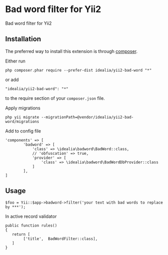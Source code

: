 Bad word filter for Yii2
========================
Bad word filter for Yii2

Installation
------------

The preferred way to install this extension is through [composer](http://getcomposer.org/download/).

Either run

```
php composer.phar require --prefer-dist idealia/yii2-bad-word "*"
```

or add

```
"idealia/yii2-bad-word": "*"
```

to the require section of your `composer.json` file.

Apply migrations

```
php yii migrate --migrationPath=@vendor/idealia/yii2-bad-word/migrations
```

Add to config file
```
'components' => [
        'badword' => [
            'class' => \idealia\badword\BadWord::class,
            // 'obfuscation' => true,
            'provider' => [
                'class' => \idealia\badword\BadWordDbProvider::class
            ]
        ],
]
```

Usage
-----

```
$foo = Yii::$app->badword->filter('your text with bad words to replace by ***');
```

In active record validator
```
public function rules()
{
   return [
        ['title',  BadWordFilter::class],
   ]
}
```